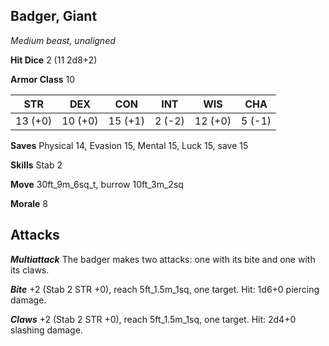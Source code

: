 ## Badger, Giant

*Medium beast, unaligned*

**Hit Dice** 2 (11 2d8+2)

**Armor Class** 10

| STR     | DEX     | CON     | INT     | WIS     | CHA     |
|---------|---------|---------|---------|---------|---------|
| 13 (+0) | 10 (+0) | 15 (+1) |  2 (-2) | 12 (+0) |  5 (-1) |

**Saves** Physical 14, Evasion 15, Mental 15, Luck 15, save 15

**Skills** Stab 2

**Move** 30ft\_9m\_6sq\_t, burrow 10ft\_3m\_2sq

**Morale** 8

## Attacks

***Multiattack*** The badger makes two attacks: one with its bite and one with its claws.

***Bite*** +2 (Stab 2 STR +0), reach 5ft\_1.5m\_1sq, one target. Hit: 1d6+0 piercing damage.

***Claws*** +2 (Stab 2 STR +0), reach 5ft\_1.5m\_1sq, one target. Hit: 2d4+0 slashing damage.

